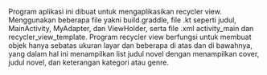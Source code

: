 Program aplikasi ini dibuat untuk mengaplikasikan recycler view. Menggunakan beberapa file yakni build.graddle, file .kt seperti judul, MainActivity, MyAdapter, dan ViewHolder, serta file .xml activity_main dan recycler_view_template. Program recycler view berfungsi untuk membuat objek hanya sebatas ukuran layar dan beberapa di atas dan di bawahnya, yang dalam hal ini menampilkan list judul novel dengan menampilkan cover, judul novel, dan keterangan kategori atau genre.